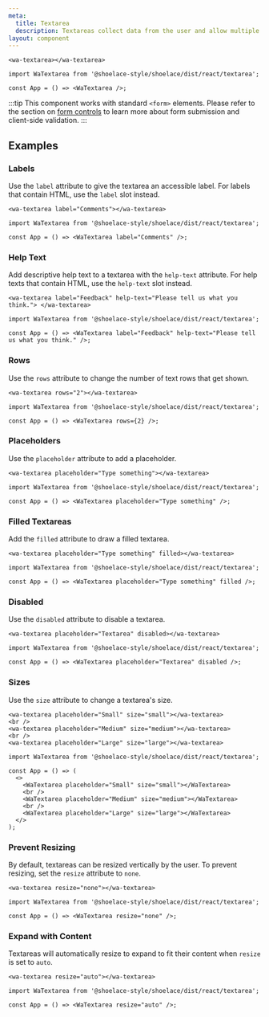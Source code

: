 ```yaml
---
meta:
  title: Textarea
  description: Textareas collect data from the user and allow multiple lines of text.
layout: component
---
```


```html:preview
<wa-textarea></wa-textarea>
```

```jsx:react
import WaTextarea from '@shoelace-style/shoelace/dist/react/textarea';

const App = () => <WaTextarea />;
```

:::tip
This component works with standard `<form>` elements. Please refer to the section on [form controls](/getting-started/form-controls) to learn more about form submission and client-side validation.
:::

## Examples

### Labels

Use the `label` attribute to give the textarea an accessible label. For labels that contain HTML, use the `label` slot instead.

```html:preview
<wa-textarea label="Comments"></wa-textarea>
```

```jsx:react
import WaTextarea from '@shoelace-style/shoelace/dist/react/textarea';

const App = () => <WaTextarea label="Comments" />;
```

### Help Text

Add descriptive help text to a textarea with the `help-text` attribute. For help texts that contain HTML, use the `help-text` slot instead.

```html:preview
<wa-textarea label="Feedback" help-text="Please tell us what you think."> </wa-textarea>
```

```jsx:react
import WaTextarea from '@shoelace-style/shoelace/dist/react/textarea';

const App = () => <WaTextarea label="Feedback" help-text="Please tell us what you think." />;
```

### Rows

Use the `rows` attribute to change the number of text rows that get shown.

```html:preview
<wa-textarea rows="2"></wa-textarea>
```

```jsx:react
import WaTextarea from '@shoelace-style/shoelace/dist/react/textarea';

const App = () => <WaTextarea rows={2} />;
```

### Placeholders

Use the `placeholder` attribute to add a placeholder.

```html:preview
<wa-textarea placeholder="Type something"></wa-textarea>
```

```jsx:react
import WaTextarea from '@shoelace-style/shoelace/dist/react/textarea';

const App = () => <WaTextarea placeholder="Type something" />;
```

### Filled Textareas

Add the `filled` attribute to draw a filled textarea.

```html:preview
<wa-textarea placeholder="Type something" filled></wa-textarea>
```

```jsx:react
import WaTextarea from '@shoelace-style/shoelace/dist/react/textarea';

const App = () => <WaTextarea placeholder="Type something" filled />;
```

### Disabled

Use the `disabled` attribute to disable a textarea.

```html:preview
<wa-textarea placeholder="Textarea" disabled></wa-textarea>
```

```jsx:react
import WaTextarea from '@shoelace-style/shoelace/dist/react/textarea';

const App = () => <WaTextarea placeholder="Textarea" disabled />;
```

### Sizes

Use the `size` attribute to change a textarea's size.

```html:preview
<wa-textarea placeholder="Small" size="small"></wa-textarea>
<br />
<wa-textarea placeholder="Medium" size="medium"></wa-textarea>
<br />
<wa-textarea placeholder="Large" size="large"></wa-textarea>
```

```jsx:react
import WaTextarea from '@shoelace-style/shoelace/dist/react/textarea';

const App = () => (
  <>
    <WaTextarea placeholder="Small" size="small"></WaTextarea>
    <br />
    <WaTextarea placeholder="Medium" size="medium"></WaTextarea>
    <br />
    <WaTextarea placeholder="Large" size="large"></WaTextarea>
  </>
);
```

### Prevent Resizing

By default, textareas can be resized vertically by the user. To prevent resizing, set the `resize` attribute to `none`.

```html:preview
<wa-textarea resize="none"></wa-textarea>
```

```jsx:react
import WaTextarea from '@shoelace-style/shoelace/dist/react/textarea';

const App = () => <WaTextarea resize="none" />;
```

### Expand with Content

Textareas will automatically resize to expand to fit their content when `resize` is set to `auto`.

```html:preview
<wa-textarea resize="auto"></wa-textarea>
```

```jsx:react
import WaTextarea from '@shoelace-style/shoelace/dist/react/textarea';

const App = () => <WaTextarea resize="auto" />;
```
